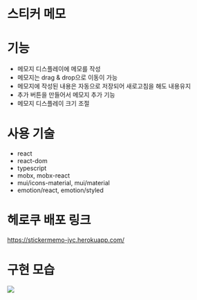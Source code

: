# 스티커 메모

# 기능
- 메모지 디스플레이에 메모를 작성
- 메모지는 drag & drop으로 이동이 가능
- 메모지에 작성된 내용은 자동으로 저장되어 새로고침을 해도 내용유지
- 추가 버튼을 만들어서 메모지 추가 기능
- 메모지 디스플레이 크기 조절

# 사용 기술
- react
- react-dom
- typescript
- mobx, mobx-react
- mui/icons-material, mui/material
- emotion/react, emotion/styled

# 헤로쿠 배포 링크
https://stickermemo-jyc.herokuapp.com/

# 구현 모습
![](https://velog.velcdn.com/images/jhs000123/post/72765a2e-7526-4bfd-9007-1af14e6184cd/image.gif)

